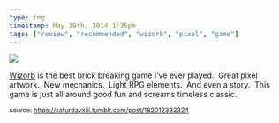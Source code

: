 ```yaml
---
type: img
timestamp: May 19th, 2014 1:35pm
tags: ["review", "recommended", "wizorb", "pixel", "game"]
---
```

<img src="https://saturdayxiii.github.io/media/182012332324.jpg"/>
                                                                                          
<a href="https://store.steampowered.com/app/207420/Wizorb/" target="_blank">Wizorb</a> is the best brick breaking game I’ve ever played.  Great pixel artwork.  New mechanics.  Light RPG elements.  And even a story.  This game is just all around good fun and screams timeless classic.
 
                                    
                
                
                
                
                                
<small>source: https://saturdayxiii.tumblr.com/post/182012332324</small>